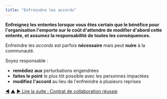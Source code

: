 ```yaml
---
title: "Enfreindre les accords"
---
```



<strong>Enfreignez les ententes lorsque vous êtes certain que le bénéfice pour l'organisation l'emporte sur le coût d'attendre de modifier d'abord cette entente, et assumez la responsabilité de toutes les conséquences.</strong>

Enfreindre les <dfn data-info="Accord: Une ligne directrice, un processus ou protocole établi de le but de guider le flux de valeur.">accords</dfn> est parfois **nécessaire** mais peut **nuire** à la communauté.

Soyez responsable :

- **remédiez aux** perturbations engendrées
- **faites le point** le plus tôt possible avec les personnes impactées
- **modifiez l'accord** au lieu de l'enfreindre à plusieurs reprises

<div class="bottom-nav">
<a href="governance-facilitator.html" title="Retour à : Facilitateur de la gouvernance">◀</a> <a href="enablers-of-collaboration.html" title="Remonter: Catalyser la collaboration">▲</a> <a href="contract-for-successful-collaboration.html" title="Lire la suite : Contrat de collaboration réussie">▶ Lire la suite : Contrat de collaboration réussie</a>
</div>


<script type="text/javascript">
Mousetrap.bind('g n', function() {
    window.location.href = 'contract-for-successful-collaboration.html';
    return false;
});
</script>

